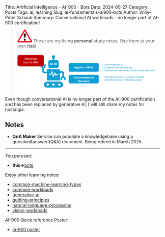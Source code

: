 Title: Artificial Intelligence - AI-900 - Bots
Date: 2024-09-27
Category: Posts 
Tags: ai, learning
Slug: ai-fundamentals-ai900-bots
Author: Willy-Peter Schaub
Summary: Conversational AI workloads - no longer part of AI-900 certification!

>
>![alert](../images/alert-tiny.png)
>These are my living **personal** study notes. Use them at your own **risk**!
>

> ![bots](../images/ai-fundamentals-ai900-bots.png) 

Even though conversational AI is no longer part of the AI-900 certification and has been replaced by generative AI, I will still share my notes for nostalgia.

## Notes

- **QnA Maker** Service can populate a knowledgebase using a question&answer (Q&A) document. Being retired in March 2025.

---

You perused:

- **this->**[bots](/ai-fundamentals-ai900-bots.html)

Enjoy other learning notes:

- [common-machine-learning-types](/ai-fundamentals-ai900-common-machine-learning-types.html)
- [common-workloads](/ai-fundamentals-ai900-common-workloads.html)
- [generative-ai](/ai-fundamentals-ai900-generative-ai.html)
- [guiding-principles](/ai-fundamentals-ai900-ai-guiding-principles.html)
- [natural-language-processing](/ai-fundamentals-ai900-natural-language-processing.html)
- [vision-workloads](/ai-fundamentals-ai900-vision-workloads.html)

AI-900 Quick reference Poster:

- [ai-900 poster](/ai-fundamentals-ai900-poster.html)
 
